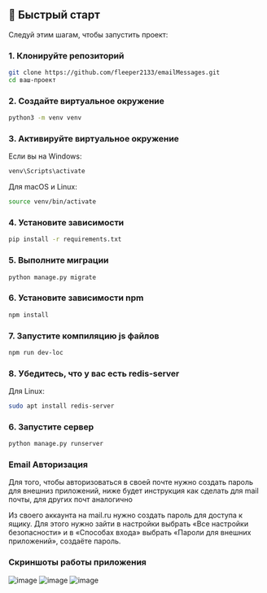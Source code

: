 

## 🚀 Быстрый старт

Следуй этим шагам, чтобы запустить проект:

### 1. Клонируйте репозиторий

```bash
git clone https://github.com/fleeper2133/emailMessages.git
cd ваш-проект
```

### 2. Создайте виртуальное окружение

```bash
python3 -m venv venv
```

### 3. Активируйте виртуальное окружение

Если вы на Windows:

```bash
venv\Scripts\activate
```

Для macOS и Linux:

```bash
source venv/bin/activate
```

### 4. Установите зависимости

```bash
pip install -r requirements.txt
```

### 5. Выполните миграции

```bash
python manage.py migrate
```
### 6. Установите зависимости npm

```bash
npm install
```
### 7. Запустите компиляцию js файлов

```bash
npm run dev-loc
```

### 8. Убедитесь, что у вас есть redis-server

Для Linux:

```bash
sudo apt install redis-server
```

### 6. Запустите сервер

```bash
python manage.py runserver
```

### Email Авторизация

Для того, чтобы авторизоваться в своей почте нужно создать пароль для внешниз приложений, ниже будет инструкция как сделать для mail почты, для других почт аналогично

Из своего аккаунта на mail.ru нужно создать пароль для доступа к ящику. Для этого нужно зайти в настройки выбрать «Все настройки безопасности» и в «Способах входа» выбрать «Пароли для внешних приложений», создаёте пароль.

### Скриншоты работы приложения
![image](https://github.com/user-attachments/assets/15a66bce-3007-4705-b8f2-f097a504b6ec)
![image](https://github.com/user-attachments/assets/4ad17aad-5215-4e1b-ac82-adad247de69a)
![image](https://github.com/user-attachments/assets/125c1085-bb63-447d-8569-78f43d85db95)




